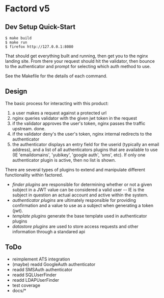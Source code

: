 # Factord v5

## Dev Setup Quick-Start

    $ make build
    $ make run
    $ firefox http://127.0.0.1:8080

That should get everything built and running, then get you to the nginx landing
site. From there your request should hit the validator, then bounce to the
authenticator and prompt for selecting which auth method to use.

See the Makefile for the details of each command.


## Design

The basic process for interacting with this product:

  1. a user makes a request against a protected url
  2. nginx queries validator with the given jwt token in the request
  3. if the validator approves the user's token, nginx passes the traffic upstream. done.
  4. if the validator deny's the user's token, nginx internal redirects to the authenticator
  5. the authenticator displays an entry field for the userid (typically an email
     address), and a list of all authenticators plugins that are available to
     use (IE 'emaildomains', 'yubikey', 'google auth', 'sms', etc). If only one
     authenticator plugin is active, then no list is shown.

There are several types of plugins to extend and manipulate different functionality
within factored.

  * _finder plugins_ are responsible for determining whether or not a given subject
    in a JWT value can be considered a valid user -- IE is the subject in question
    an actual account and active within the system.
  * _authenticator plugins_ are ultimately responsible for providing confirmation
    and a value to use as a subject when generating a token (jwt).
  * _template plugins_ generate the base template used in authenticator plugins
  * _datastore plugins_ are used to store access requests and other information
    through a standared api

## ToDo

  * reimplement ATS integration
  * (maybe) readd GoogleAuth authenticator
  * readd SMSAuth authenticator
  * readd SQLUserFinder
  * readd LDAPUserFinder
  * test coverage
  * docs/*
